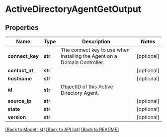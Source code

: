 # ActiveDirectoryAgentGetOutput

## Properties
Name | Type | Description | Notes
------------ | ------------- | ------------- | -------------
**connect_key** | **str** | The connect key to use when installing the Agent on a Domain Controller. | [optional] 
**contact_at** | **str** |  | [optional] 
**hostname** | **str** |  | [optional] 
**id** | **str** | ObjectID of this Active Directory Agent. | 
**source_ip** | **str** |  | [optional] 
**state** | **str** |  | [optional] 
**version** | **str** |  | [optional] 

[[Back to Model list]](../README.md#documentation-for-models) [[Back to API list]](../README.md#documentation-for-api-endpoints) [[Back to README]](../README.md)

